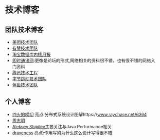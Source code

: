 
# 技术博客

## 团队技术博客

+ [美团技术团队](https://tech.meituan.com/)
+ [有赞技术团队](https://tech.youzan.com/)
+ [淘宝数据库内核月报](http://mysql.taobao.org/monthly/)
+ [即时通讯网](http://www.52im.net/):更像是论坛的形式,网络相关的资料很不错，也有很不错的网络入门资料
+ [腾讯技术工程](https://cloud.tencent.com/developer/column/1283)
+ [字节跳动技术团队](https://juejin.cn/user/1838039172387262)
+ [伴鱼技术团队](https://tech.ipalfish.com/blog/)
## 个人博客

+ [四火的唠叨](https://www.raychase.net/) 亮点:分布式系统设计图解https://www.raychase.net/6364
+ [周志明](https://github.com/fenixsoft) 
+ [Aleksey Shipilëv](https://shipilev.net/)主要关注与Java Performance相关
+ [draveness](https://draveness.me/) 亮点:作用写的为什么这么设计写得很不错
